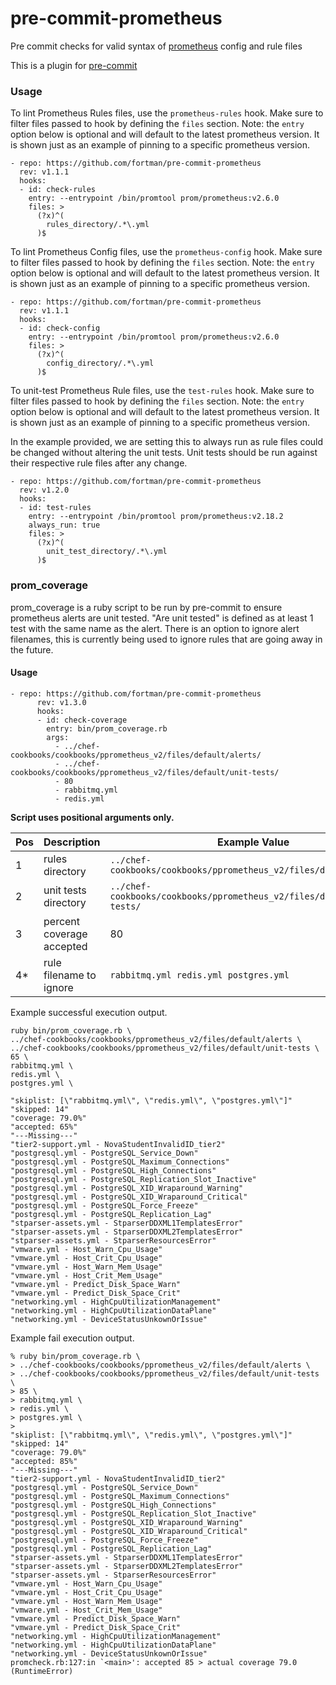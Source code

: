 # pre-commit-prometheus

Pre commit checks for valid syntax of [prometheus](https://prometheus.io) config and rule files

This is a plugin for [pre-commit](https://pre-commit.com)

### Usage

To lint Prometheus Rules files, use the `prometheus-rules` hook.  Make sure to filter files passed to hook by defining the `files` section.  Note: the `entry` option below is optional and will default to the latest prometheus version.  It is shown just as an example of pinning to a specific prometheus version.

    - repo: https://github.com/fortman/pre-commit-prometheus
      rev: v1.1.1
      hooks:
      - id: check-rules
        entry: --entrypoint /bin/promtool prom/prometheus:v2.6.0
        files: >
          (?x)^(
            rules_directory/.*\.yml
          )$

To lint Prometheus Config files, use the `prometheus-config` hook.  Make sure to filter files passed to hook by defining the `files` section.  Note: the `entry` option below is optional and will default to the latest prometheus version.  It is shown just as an example of pinning to a specific prometheus version.

    - repo: https://github.com/fortman/pre-commit-prometheus
      rev: v1.1.1
      hooks:
      - id: check-config
        entry: --entrypoint /bin/promtool prom/prometheus:v2.6.0
        files: >
          (?x)^(
            config_directory/.*\.yml
          )$

To unit-test Prometheus Rule files, use the `test-rules` hook.  Make sure to filter files passed to hook by defining the `files` section.  Note: the `entry` option below is optional and will default to the latest prometheus version.  It is shown just as an example of pinning to a specific prometheus version.

In the example provided, we are setting this to always run as rule files could be changed without altering the unit tests.  Unit tests should be run against their respective rule files after any change.

    - repo: https://github.com/fortman/pre-commit-prometheus
      rev: v1.2.0
      hooks:
      - id: test-rules
        entry: --entrypoint /bin/promtool prom/prometheus:v2.18.2
        always_run: true
        files: >
          (?x)^(
            unit_test_directory/.*\.yml
          )$



### prom_coverage
prom_coverage is a ruby script to be run by pre-commit to ensure prometheus alerts are unit tested. "Are unit tested" is defined as at least 1 test with the same name as the alert. There is an option to ignore alert filenames, this is currently being used to ignore rules that are going away in the future.
#### Usage
```
- repo: https://github.com/fortman/pre-commit-prometheus
      rev: v1.3.0
      hooks:
      - id: check-coverage
        entry: bin/prom_coverage.rb
        args:
          - ../chef-cookbooks/cookbooks/pprometheus_v2/files/default/alerts/
          - ../chef-cookbooks/cookbooks/pprometheus_v2/files/default/unit-tests/
          - 80
          - rabbitmq.yml
          - redis.yml
```

**Script uses positional arguments only.**

| Pos | Description | Example Value |
| --- | --- | -- |
| 1 | rules directory | `../chef-cookbooks/cookbooks/pprometheus_v2/files/default/alerts/` |
| 2 | unit tests directory | `../chef-cookbooks/cookbooks/pprometheus_v2/files/default/unit-tests/` |
| 3 | percent coverage accepted | 80 |
| 4* | rule filename to ignore | `rabbitmq.yml redis.yml postgres.yml` |

Example successful execution output.
```
ruby bin/prom_coverage.rb \
../chef-cookbooks/cookbooks/pprometheus_v2/files/default/alerts \
../chef-cookbooks/cookbooks/pprometheus_v2/files/default/unit-tests \
65 \
rabbitmq.yml \
redis.yml \
postgres.yml \

"skiplist: [\"rabbitmq.yml\", \"redis.yml\", \"postgres.yml\"]"
"skipped: 14"
"coverage: 79.0%"
"accepted: 65%"
"---Missing---"
"tier2-support.yml - NovaStudentInvalidID_tier2"
"postgresql.yml - PostgreSQL_Service_Down"
"postgresql.yml - PostgreSQL_Maximum_Connections"
"postgresql.yml - PostgreSQL_High_Connections"
"postgresql.yml - PostgreSQL_Replication_Slot_Inactive"
"postgresql.yml - PostgreSQL_XID_Wraparound_Warning"
"postgresql.yml - PostgreSQL_XID_Wraparound_Critical"
"postgresql.yml - PostgreSQL_Force_Freeze"
"postgresql.yml - PostgreSQL_Replication_Lag"
"stparser-assets.yml - StparserDDXML1TemplatesError"
"stparser-assets.yml - StparserDDXML2TemplatesError"
"stparser-assets.yml - StparserResourcesError"
"vmware.yml - Host_Warn_Cpu_Usage"
"vmware.yml - Host_Crit_Cpu_Usage"
"vmware.yml - Host_Warn_Mem_Usage"
"vmware.yml - Host_Crit_Mem_Usage"
"vmware.yml - Predict_Disk_Space_Warn"
"vmware.yml - Predict_Disk_Space_Crit"
"networking.yml - HighCpuUtilizationManagement"
"networking.yml - HighCpuUtilizationDataPlane"
"networking.yml - DeviceStatusUnkownOrIssue"
```
Example fail execution output.
```
% ruby bin/prom_coverage.rb \
> ../chef-cookbooks/cookbooks/pprometheus_v2/files/default/alerts \
> ../chef-cookbooks/cookbooks/pprometheus_v2/files/default/unit-tests \
> 85 \
> rabbitmq.yml \
> redis.yml \
> postgres.yml \
>
"skiplist: [\"rabbitmq.yml\", \"redis.yml\", \"postgres.yml\"]"
"skipped: 14"
"coverage: 79.0%"
"accepted: 85%"
"---Missing---"
"tier2-support.yml - NovaStudentInvalidID_tier2"
"postgresql.yml - PostgreSQL_Service_Down"
"postgresql.yml - PostgreSQL_Maximum_Connections"
"postgresql.yml - PostgreSQL_High_Connections"
"postgresql.yml - PostgreSQL_Replication_Slot_Inactive"
"postgresql.yml - PostgreSQL_XID_Wraparound_Warning"
"postgresql.yml - PostgreSQL_XID_Wraparound_Critical"
"postgresql.yml - PostgreSQL_Force_Freeze"
"postgresql.yml - PostgreSQL_Replication_Lag"
"stparser-assets.yml - StparserDDXML1TemplatesError"
"stparser-assets.yml - StparserDDXML2TemplatesError"
"stparser-assets.yml - StparserResourcesError"
"vmware.yml - Host_Warn_Cpu_Usage"
"vmware.yml - Host_Crit_Cpu_Usage"
"vmware.yml - Host_Warn_Mem_Usage"
"vmware.yml - Host_Crit_Mem_Usage"
"vmware.yml - Predict_Disk_Space_Warn"
"vmware.yml - Predict_Disk_Space_Crit"
"networking.yml - HighCpuUtilizationManagement"
"networking.yml - HighCpuUtilizationDataPlane"
"networking.yml - DeviceStatusUnkownOrIssue"
promcheck.rb:127:in `<main>': accepted 85 > actual coverage 79.0 (RuntimeError)
```
